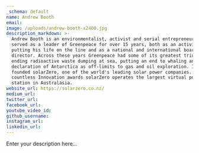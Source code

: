 ```yaml
---
_schema: default
name: Andrew Booth
email:
image: /uploads/andrew-booth-x2400.jpg
description_markdown: >-
  Andrew Booth is an environmentalist, activist and serial entrepreneur. He
  served as a leader of Greenpeace for over 15 years, both as an activist
  putting his life on the line and as a national and international board
  director. Across these years Greenpeace had some of its greatest triumphs from
  ending radioactive waste dumping at sea, putting an end to whaling and the
  declaration of Antarctica as off-limits to gas and oil exploration. In 2010 he
  founded solarZero, one of the world's leading solar power companies. Winner of
  countless Innovation awards solarZero operates the largest virtual power
  station in Australasia.
website_url: https://solarzero.co.nz/
medium_url:
twitter_url:
facebook_url:
youtube_video_id:
github_username:
instagram_url:
linkedin_url:
---
```

Enter your description here...
